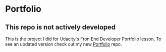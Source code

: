 # Portfolio
## This repo is not actively developed
This is the project I did for Udacity's Fron End Developer Portfolio lesson. To see an updated version check out my new [Portfolio](https://github.com/DauntlessTech/Portfolio) repo.
